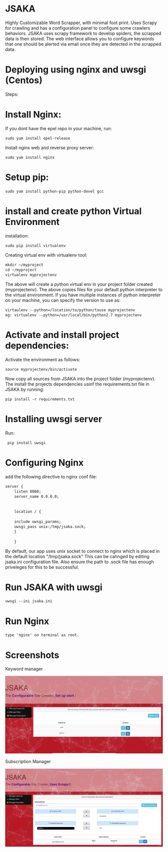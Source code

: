 # JSAKA
Highly Customizable Word Scrapper, with minimal foot print. Uses Scrapy for crawling and has a configuration panel to configure some crawlers behaviors.
JSAKA uses scrapy framework to develop spiders, the scrapped data is then stored. The web interface allows you to configure keywords that one should be alerted via email once they are detected in the scrapped data.

# Deploying using nginx and uwsgi (Centos)

Steps:

# Install Nginx:


If you dont have the epel repo in your machine, run:
  
    sudo yum install epel-release

Install nginx web and reverse proxy server:
  
    sudo yum install nginx
 
# Setup pip:

    sudo yum install python-pip python-devel gcc

# install and create python Virtual Environment

installation:

    sudo pip install virtualenv

Creating virtual env with virtualenv tool:

    mkdir ~/myproject
    cd ~/myproject
    virtualenv myprojectenv

The above will create a python virtual env in your project folder created (myprojectenv).
The above copies files for your default python interpreter to the virtual environment.
If you have multiple instances of python interpreter on your machine, you can specify the version to use as:

    virtaulenv --python=/location/to/python/touse myprojectenv
    eg: virtualenv --python=/usr/local/bin/python2.7 myprojectenv

# Activate and install project dependencies:

Activate the environment as follows:
  
    source myprojectenv/bin/activate

Now copy all sources from JSAKA into the project folder (myprojectenv).
The install the projects dependencies usinf the requirements.txt file in JSAKA by running:

    pip install -r requirements.txt

# Installing uwsgi server

Run:

     pip install uwsgi
  
# Configuring Nginx

add the following directive to nginx conf file:

    server {
        listen 8080;
        server_name 0.0.0.0;


        location / {

        include uwsgi_params;
        uwsgi_pass unix:/tmp/jsaka.sock;
        }

        }

By default, our app uses unix socket to connect to nginx which is placed in the default location "/tmp/jsaka.sock"
This can be cahnged by editing jsaka.ini configuration file. Also ensure the path to .sock file has enough priveleges for this to be successful.

# Run JSAKA with uwsgi

    uwsgi --ini jsaka.ini
  
# Run Nginx

    type 'nginx' on terminal as root.
 


# Screenshots
Keyword manager

![Manage Keywords](jsaka/screenshots/Keywords.png)

Subscription Manager

![Manage subscriptions](jsaka/screenshots/Manage_Subs.png)


